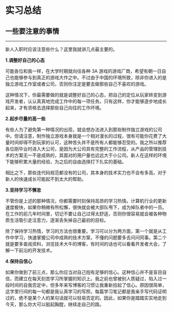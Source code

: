 # 实习总结

## 一些要注意的事情

---

新人入职时应该注意些什么？这里我就讲几点最主要的。

**1.调整好自己的心态**

可能各位和我一样，在大学时期就向往各种 3A 游戏的游戏厂商，希望有朝一日自己也能够参与到真正的游戏大作之中。不过由于中国的环境所致，除非你进入的是独立游戏工作室或者公司，否则你注定是要去做那些自己不喜欢的游戏。

这种情况下，你最需要做的就是调整好自己的心态，把自己的定位从玩家转变到游戏开发者，认认真真地完成工作中的每一项任务。只有这样，你才能够逐步地成长起来，才有资格去选择那些自己向往的工作环境。

**2.起步尽量的高一些**

有些人为了避免第一种情况的出现，就会想办法进入到那些制作独立游戏的公司中。但请注意，制作独立游戏本身就是一个相对漫长的过程，很有可能你花费了大量时间却得不到玩家的认可，这种苦头并不是所有人都能够忍受的。我之所以推荐各位刚毕业时进入大公司，是因为大公司具有完整的工作流程，从产品的管理到技术的方案无一不是成熟的，其面对的用户量也远远大于小公司。新人在这样的环境下能够积累大量的经验，为之后的自由选择打下扎实的基础。

相比之下，那些连代码规范都没有的公司，其本身的技术实力也不会有多高，对于新人的快速成长可能起不到太大的帮助。

**3.坚持学习不懈怠**

不管你是上述的那种情况，你都需要时刻保持高昂的学习热情。计算机行业的更新速度极快，如果你稍微有所松懈，很快就会被大部队甩下，成为掉队者中的一员。在工作的前几年时间里，切记不要让自己过得太舒适，否则你很容易就会被各种物质生活吸引走注意力，逐渐丢失掉自己最初的目标。

除了保持学习热情，学习的方法也很重要。学习可以分为两方面，第一个就是从工作中学习，快速掌握公司中成熟的技术方案，不懂的问题要多去问问同事。第二个就是要多查阅资料，浏览技术大牛的博客，有时间的话也可以看看开发者大会，了解一下前沿的开发技术。

**4.保持自信心**

如果你做到了前三点，那么你应当对自己抱有足够的信心。这种信心并不是盲目自信，而建立在每天刻苦学习所掌握的知识上。我之前也曾被别人质疑过，陷入过一段时间的自我否定中，但多年来写博客的习惯让我重新拾起了信心。原因很简单，这字里行间的每一句都是我认真学习的写照，每篇学习笔记都是我亲手写代码证明过的，绝不是某个人的某句话就可以轻易否定的。因此，如果你是踏踏实实地走到今天，那么你大可以挺起胸膛，继续走自己的路。